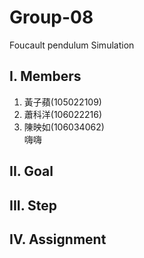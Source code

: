 # Group-08
Foucault pendulum Simulation

## I. Members
1. 黃子蘋(105022109) <br/>
2. 蕭科洋(106022216) <br/>
3. 陳映如(106034062) <br/>
嗨嗨
## II. Goal

## III. Step

## IV. Assignment

